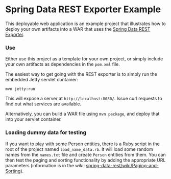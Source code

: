 # Spring Data REST Exporter Example

This deployable web application is an example project that illustrates how to deploy your own artifacts into a WAR that uses the [Spring Data REST Exporter](https://github.com/SpringSource/spring-data-rest).

### Use

Either use this project as a template for your own project, or simply include your own artifacts as dependencies in the `pom.xml` file.

The easiest way to get going with the REST exporter is to simply run the embedded Jetty servlet container:

    mvn jetty:run

This will expose a server at `http://localhost:8080/`. Issue curl requests to find out what services are available.

Alternatively, you can build a WAR file using `mvn package`, and deploy that into your servlet container.

### Loading dummy data for testing

If you want to play with some Person entities, there is a Ruby script in the root of the project named `load_name_data.rb`. It will load some random names from the `names.txt` file and create `Person` entities from them. You can then test the paging and sorting functionality by adding the appropriate URL parameters (information is in the wiki: [spring-data-rest/wiki/Paging-and-Sorting](https://github.com/SpringSource/spring-data-rest/wiki/Paging-and-Sorting)).